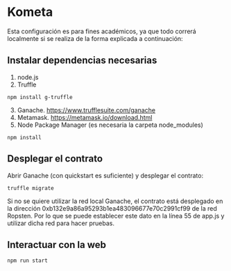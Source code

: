 # Kometa

Esta configuración es para fines académicos, ya que todo correrá localmente si se realiza de la forma explicada a continuación:
## Instalar dependencias necesarias
1. node.js
2. Truffle
```
npm install g-truffle
```
3. Ganache. https://www.trufflesuite.com/ganache
4. Metamask. https://metamask.io/download.html
5. Node Package Manager (es necesaria la carpeta node_modules)
```
npm install
```

## Desplegar el contrato
Abrir Ganache (con quickstart es suficiente) y desplegar el contrato:
```
truffle migrate
```
Si no se quiere utilizar la red local Ganache, el contrato está desplegado en la dirección 0xb132e9a86a95293b1ea483096677e70c2991cf99 de la red Ropsten. Por lo que se puede establecer este dato en la línea 55 de app.js y utilizar dicha red para hacer pruebas. 

## Interactuar con la web
```
npm run start
```
